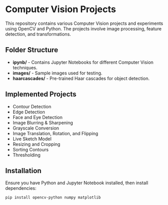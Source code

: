 # Computer Vision Projects

This repository contains various Computer Vision projects and experiments using OpenCV and Python. The projects involve image processing, feature detection, and transformations.

## Folder Structure
- **ipynb/** - Contains Jupyter Notebooks for different Computer Vision techniques.
- **images/** - Sample images used for testing.
- **haarcascades/** - Pre-trained Haar cascades for object detection.

## Implemented Projects
- Contour Detection
- Edge Detection
- Face and Eye Detection
- Image Blurring & Sharpening
- Grayscale Conversion
- Image Translation, Rotation, and Flipping
- Live Sketch Model
- Resizing and Cropping
- Sorting Contours
- Thresholding

## Installation
Ensure you have Python and Jupyter Notebook installed, then install dependencies:
```bash
pip install opencv-python numpy matplotlib
